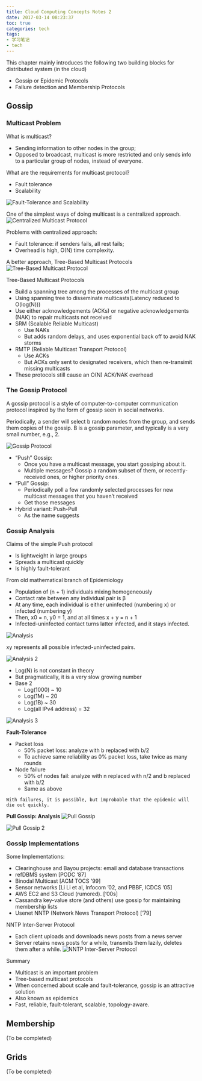 ```yaml
---
title: Cloud Computing Concepts Notes 2
date: 2017-03-14 08:23:37
toc: true
categories: tech
tags:
- 学习笔记
- tech
---
```


This chapter mainly introduces the following two building blocks for distributed system (in the cloud)
- Gossip or Epidemic Protocols
- Failure detection and Membership Protocols

## Gossip
### Multicast Problem
What is multicast?
- Sending information to other nodes in the group;
- Opposed to broadcast, multicast is more restricted and only sends info to a particular group of nodes, instead of everyone.

What are the requirements for multicast protocol?
- Fault tolerance
- Scalability

![Fault-Tolerance and Scalability](https://lh3.googleusercontent.com/L_7hHFT-OEtwK3K6GAUqBGWVo3ND1lFM--mUzCCy4-iTYq78jDX_7HkAAK4-b4kQttoshXc9T1QTsUQcO0dp1gDatZPXMo50tIHIZCIH9p7-0WF2zGMZpJK7vZk9XFMfErhccaeQtvYEgc1r8IB_ah68oFqv7-gIvlqOtKCHGgAsOcp1IS4N7xbx9RPxEJZ84hBAjoPX7hdHtjLIA6-e5spMtx8oBmmAU7DuCqJGuVhtoG_L6mXUkvWd_S9wqhd4PiNtpT8kxJ92MoyK1EtxiFqFsFm0TqUzkss_EnlfAZkDxeG9FPSwxDqj13CifzooL5cHfYXxpCptv16uVUYg1rMo2ul6EdXxGDX9Zpd1v_O_x0sTAmZfXgu0RjF4cQBMQ8I0_X68FKkFkGWNsW6rfk7KnJRepiGhq19CE-Ncf-TRDwKxDJ4FAjTVLQh31cU_Eu8Y77kePgZYk4ZmlAX0mmsmVfYwyxfP3HreYJnPWH2z29jU2Mer0ChsY2FYJKLNBcG11Pi5pEzAybRdUnSoJ_13V1a5zt53gIlwQiiktK2ZWSUC-nIr5q4eK0UKxnoOFBsOVawgpQ-41n07oAT8PI_FlvApJm_DIaPob7i3-yTdhRhl2dbyZJhnaD7xzIExhOtt1FEB4Nn_PYJnhGQ_zJuTZ4Q6h4SlgqyhqQrv3Q=w969-h509-no)

One of the simplest ways of doing multicast is a centralized approach.
![Centralized Multicast Protocol](https://lh3.googleusercontent.com/iGKGaDBr6k3b0lN5284Yh6zFnl6mH0ixIYZvq9uun3xY71FsTWOXapeRhExf3z4jVTOinKWEgDkpBoe71QbU16b_oMP-q6Opzd9mkyaznd-9rzNIcljp9UKG1EuqH8IUtEc1SVGUmsEmrZkT_WBkSXk0mjb66UNjDAaMutXJiAoU_w8kvTusuHG1rWth-FrkxHq5DJPiMDGeMMJgTeSbwiRvL7KEZUWU79G9BNdVbNu9RP53WATxL_e6bOOfqqxGkzQowEbsPU8gPZdNbTiQpCar_IOt43TtHJmBgqMeDZZCqmgeXW-WUqfIkiNyiB5wUztlflE5rlz_7tOQwOvLbVzMksY8chJjTIwIt9AmsK4vhl4hdpNLB8Wn0z5W96awlNfyYlEUpSaCuPBoc7g8bfGTBMLZvZlPmlwnkUy4UuXjMTjQsQK0Qa2urNahOqTMtU7_NOfO_uJSLfYpNt7PszecpkFCj9GSNbxnxZlTFhhpvC-TqHxcYnm5ptCu0dyyMVAqnQWywb8XGWe3sdVHR8iwwB4WtrISehy0mWeT09qWwdkba-U1Ux4dX1YgzwJ7r91-fTVvhZ0j5VdKl3CtiR54pwKzYpGn8qtle7sfYyFjY6Wod8BvPUUfV3gCke9CoWPfpsTvZpyCgsWdUgtSC-rmQRNWNTI5BqtfsmiAyg=w934-h491-no)

Problems with centralized approach:
- Fault tolerance: if senders fails, all rest fails;
- Overhead is high, O(N) time complexity.

A better approach, Tree-Based Multicast Protocols
![Tree-Based Multicast Protocol](https://lh3.googleusercontent.com/a-zPrhEuMA4jMnaYOGfg3dMgB6DnsPoUk0yn2dZ_kBlldDFj8cwRf2t6CZ-SXgoFKusheiHq3nHJq8enf2EwIdjUSFDsJfhKuHYB7k2ot19jPunVAaHjKs9FDvfuveaYrm0sfUzcJBvbZme7g6em6eQwSb9Hf1icCOiTORD5xMu1BEWqt_hz80YDniukw4Fc-4IMPDy-L5bAfuAAsERi0UCpzEUhKDP_d3n70Eph6NximkNKFdwNB_UTLkuA7mjVfsyVMbQgArUxhwWO03rYLwSQ_tsPdXeYxo4YyNvvwWakHpwBcDLnTXbOG0dpGnuPJlyRvNwHfEwUJAwI-tdWOI-orHHcNvy0FjXb-rGaFO49Hke1tpfYAKwadAQttDvkxbeRM3YXDN3zX6GeKWo4Et9NbASsRRV1tBXyk9Ztu3YC9VmhHR399-SkfUb0cOCD8KC_ktFl2oXktg7gsPXXam9_FWG7p4oJgZZq_hLdAOSV7EcGP0VnKb7mo1_81rjb6lmRM6xaFLouAnfb6IpdnR_bBL2H-lk0-bIkt5ndY_aVwZmkq0HhbdJN3-3YBDCDTsXdknyr6NbfajxNDXuELg_d6p-g2iBPFC67qcnW3Iwr-gix7vZ8cs75waEfZxh1uh_rnpmfr8whwBRhjJx85SROUloi1DiHaqaEMwndHw=w1086-h604-no)

Tree-Based Multicast Protocols
- Build a spanning tree among the processes of the multicast group
- Using spanning tree to disseminate multicasts(Latency reduced to O(log(N)))
- Use either acknowledgements (ACKs) or negative acknowledgements (NAK) to repair multicasts not received
- SRM (Scalable Reliable Multicast)
	- Use NAKs
	- But adds random delays, and uses exponential back off to avoid NAK storms
- RMTP (Reliable Multicast Transport Protocol)
	- Use ACKs
	- But ACKs only sent to designated receivers, which then re-transimit missing multicasts
- These protocols still cause an O(N) ACK/NAK overhead

### The Gossip Protocol
A gossip protocol is a style of computer-to-computer communication protocol inspired by the form of gossip seen in social networks.

Periodically, a sender will select b random nodes from the group, and sends them copies of the gossip. B is a gossip parameter, and typically is a very small number, e.g., 2.

![Gossip Protocol](https://lh3.googleusercontent.com/EbrnuPa6Uyoyf8UFdii-RaYIS3Sq3cSDN6aRPKiRJYRNw1KX0e1oObPHv4xlAJ1piYE00V5Nz-GvN_kFbF8GIwpKsD5_fFhr0aoVL3EAZ4QmZgu53eMYXAi9Cj48TBki7eHrb6iKdPaNYkdAqO31RTi6-2epDYdN5_dWy2Wbet82CIIWVSK-d_H87V_u7q4YZR9t9emQZSDQIkzBmctkzwduBwbzH30mMf_CYSAyduXs38LtqQ8LyukG469CxWUNar4rSlovLAUEGrckrHAB6qj1CbtQlTypZiS7KDT_2tZDdob1pxMPE0G1ciq7E5tUkSxgFL3M3Qh1k0ziMZgRY-NQMJN-JdKuX7PKe_CDp2gRX03xK1dz02JLM_EN1R6DR7nIdkNvwVlfDBz5cGBtF89p4_KawaGb4XDMidUzpfv30liynnFB-GRu1QjhzzUVT6JuNHVmiJz_V-N_W5KvQmAkhBp8jcZCAAVQwxtNR8QVEx7wCvsgbGMlcU41Pmj0FzJqEZSZRZhDB7iUjq1T3lbCl-DBTpVh-7OBJvzfyvagQkvYDVSyth4vhe3hcSMS7Ro9ZtcEBsnMgKv5dOBjwMeOVqUfRIZgnV3tToiv4Lb4w8L-GOjJd2CzIKZtaHiiBZY0boWJ6_3Kqfv350pa_Xcruqp4QTsCKL3zuxTp4w=w690-h415-no)

- “Push” Gossip:
	- Once you have a multicast message, you start gossiping about it.
	- Multiple messages? Gossip a random subset of them, or recently-received ones, or higher priority ones.
- “Pull” Gossip:
	- Periodically poll a few randomly selected processes for new multicast messages that you haven’t received
	- Get those messages
- Hybrid variant: Push-Pull
	- As the name suggests

### Gossip Analysis
Claims of the simple Push protocol
- Is lightweight in large groups
- Spreads a multicast quickly
- Is highly fault-tolerant

From old mathematical branch of Epidemiology
- Population of (n + 1) individuals mixing homogeneously
- Contact rate between any individual pair is β
- At any time, each individual is either uninfected (numbering x) or infected (numbering y)
- Then, x0 = n, y0 = 1, and at all times x + y = n + 1
- Infected-uninfected contact turns latter infected, and it stays infected.

![Analysis](https://lh3.googleusercontent.com/NpSovr4yV8-wykhh47j8mcgef9GOfHY_75tUxslOq3evkiDrarZbGwK4JpEo2dZXmL4vYR5gn33yuhMgwLX5uYHQdirtn7y08sa40FaFEmkXFJdAMWcDAsK-1IYOZmop-O7cpx9MomEAbatE6jX4Xifh1b1Xb-vZqEt7SUTvinHs6wu_3hRrvmMMbe_Qrk6E6_nJmNZ7mZ1zJX04IQ22i-55fPFbaKi4ToDlkH9tDGwM-kurVc1I5wklWXTjOB8k78n0EdffUG_UNxxtNq8qH-3OlM-_S14ibMZvGt7hPCU0qKlR5oYECBA3zbPj4cDYVsYpzKIyDimE4zoN4BvYXN5eOR5az5NDgr-0J-hmNeYOP9SrDaMv7592_kZTpiLc-lrQDc9MXxQHrL8oC7mFRBk533r8yXQCph5Ez02Wjx-7DzflLGzyQjxdECSJS9OVk7RpTdtKHvEn79lBvgcdogHzI1seqmnTmp_CMfP7jf1SBDcAScmkst6ZRSIthA3_37l5V5bqrqz5NGceVRsrnySqsZguJUyCtm_ZpXavjlOQ4ltRMd78JgcqphQWz0gKF80iVzCYXFjgeGMOuCgaRyrMP72JJuYQa2xIVNBMrpYFxPo7RPqAHPthY36t4DYDMB7PFmA6NH9rQaxI9d195mrF7GEpUA6dbwqkB9AqYw=w1504-h644-no)

xy represents all possible infected-uninfected pairs.

![Analysis 2](https://lh3.googleusercontent.com/CwP-Z-ArAtD8P7SSnsOsvnXeerZbagIEpUWwMAlD_0VlwT97n-wo4F6ukD3q8zkt-adBoc4YBm6rRMGknJGbZNDNGQY_DudDW5XoIQUOJ0QpGO_sSxsNtRd5bBIVELuHa3FdhwqVj_EY0gPmMZxVubddQCmrzFLdLp1PBrBwtW1ekIXNpjbShAdlbZJjC_cvSWHeTwURFppogOdYaD_V8EhucYad85YZMqRlEA-iHXXwJwN2SJfjPnv3DUTxDYyHkqIKv6gIm7NEOcDqyJOKGLz3buCWgvYqjdHPmR9NiBcT18eoJ-Vnl8sv8UtVC6ZbWZ33QYlGjx8lygIwjG6Fu5fWSQnEcDctyUw0aRf5z829w3Kr5KlvchExYhre-QfZvEaQseHXKuYo1DTUmMeTVUF2s-EhPt53d15gShk-FNEiZjZNF-VuhpCobBeatR3ocOpDcGv7sb_fRW2MLyQVlmwCfo804rMnxu939CpQwMO_pCS9_f4uYI7WYsssUG0C4jj45or2OrZAZjyOtKg5qhrkbmUJGe9mQp8zk-fQ-Iw21MV1HL0nEylnie91VluRC190gU_L_cqltXaN64lZKVqOy11R9gNpTVp_ODXucJcA1fV00ILyyo856CYRx0plo6hc2F9dfLD2BvzT0M6jJcZ-dZGUkGYR2GytZhg9kg=w1387-h603-no)

- Log(N) is not constant in theory
- But pragmatically, it is a very slow growing number
- Base 2
	- Log(1000) ~ 10
	- Log(1M) ~ 20
	- Log(1B) ~ 30
	- Log(all IPv4 address) = 32

![Analysis 3](https://lh3.googleusercontent.com/4kNgYoaJajllNlsq9oq_Uw2JP3wdj3WXBymX4oh_rkr_nyO6YsMcWBmiDkK8zGsTOHPIKN9yU0XkmpAAEyWCRjtmIh4HeY-CEOO-aJzR352ZAA7mQd-TWRkuw53QCi2KrWxMUshYcYLYwXLQUpKncnOkW4kvH9z0DKdfid4npnSEGARY5jVfRgbpS5yKJpf9XCVWk7vk0BcN-OwFFXM6mbx3htfP1J2q3QW6RXoxJWJ69HxHwlb4NNA0CYmT4AFsaENvfoAXF2kEhesI6Ndr0_Y0tlDX12ahA8u6AcaYQ0jTQPpLs7fl7-245W1I5utaTq3KiOdrhB9XkJ7AMjYuuWklj6c5oFwhI-5xEhd0j2Xaige5QkaVIcyG-dF_fGpg2Oh-3QcJq-LNa5OLSy4jHQqrTh7_Unwo8rXvN3cJtWWqGR9gi43yxvGhM41HnoJbao2tJME5NY3tNGkJRh2kRJ03NgdydYmmce5pro--R3aIj0BZxJGDIuzlCNNgY3QDhQMTxQwl4NdqZgMmoQw5ZAqNE2xBjby_yZl2hOxjBxq4iu8eUD5443lqhWAV7SSwXVJcdce16uZs6kUigxvGksn-Sy3btZp3B2ZWCf0oX_ItXljyoQeJfkmkJKvYEKdbXi-99w-IgOdXGujCHEfTLAKNFmndbvM5Ox0kKed4cw=w1161-h525-no)

**Fault-Tolerance**
- Packet loss
	- 50% packet loss: analyze with b replaced with b/2
	- To achieve same reliability as 0% packet loss, take twice as many rounds
- Node failure
	- 50% of nodes fail: analyze with n replaced with n/2 and b replaced with b/2
	- Same as above

`With failures, it is possible, but improbable that the epidemic will die out quickly.`

**Pull Gossip: Analysis**
![Pull Gossip](https://lh3.googleusercontent.com/-bS_pDxZcAn2KdGdGlI-fhesApSpI0m4IbxMoxi5uAFAu6q2lkIw8MUsbrRhpzFocmWIea-ZawHbcug-D8nfClxzs-82ZBK9e7HAGg9UzPg-RgH_IKyaWN-SPsjORVOQkaqq_Fot1FEfhnSyYP_Ecu4Df7DmNmy9ivGB08G36nA0PKReExwz0ncdx_gMLnDNuWzyE8JHJ_8lX0FeYhEoPDN9LwD9qWHvLXjmXUXhPUIE_o5sDC2xx_-jwb-G-9NdltWa2sG3rFr0dFz1PbwjL7ySdPzG_ZvL62g6UW2HXA9fSHnlxMB6GgBWPOrjPN12brrU8J_IW5_C1uWMb2oU4apmQI8xe-aLYZUEscnN-x59pmYD6m8aQSUnA2YvSK9ApZX3lCP069Qadc_qTFm_TQ5mnNgtSJt2ezDymV191oyke-csSeF6rx00WIMVqIrApeeFFEy4cBcVExsdBgTngVBUAqmEv19DpyAp9fsSOLWUDi7sM7eyL64fWTibR6r-EOZRgDxcNC-lo5fjxOCbTAPSpMLXAHaqWdTLsE_BuLhpfto5GsNrsr5l3TlByEYu5LIaRxFPWlwQDoLXDyyMeQflwCD1zQt97S6LeR54375RhdJXqZmU8i3cZuMATIhyn1pX8Ihe9zY9mVtbiSBHInTO9GyFKE4ofwYVkTL8Qg=w1039-h620-no)

![Pull Gossip 2](https://lh3.googleusercontent.com/YdpmtEundS6HNVvq3IX8DGRvgw-mx0xsSkCBLVl5IlxjDmQsFadWYjaYlpkbwhLOG8zK2SSkhnglKCMUY3ejAs7YLajdQsaa7WEkE67l6xRRi2xZVd2o6Ixq_rl1J3lQsJdM1BL1HRlmWyAEupW2TVEhNNPfEZLZS0KjnuwPB_2Jkzusbo-H8IwvIcN-PjZ-fjlttMCOMwDE6hQtlp7LoGRYuyMRMTcSvWBKp8UDKGI16oh0Pjsb7ibIXnrnHRIoE88Z2MzjGKHLUAcDVXEGd6Iy21o-F9Gp4cdjScKp7sat_rQBXGmzqZlbdqf1QdOBaQlIs52X4huWhKBlLZAeH-opmZi6hcIhMgo0PmCGMdRTUviNIWeY3fc5K3wi-dfuN4GDBJlErR8Oy2kcriborK0M9LcLkhkO1P4waWPh2C7-yu1RFQ9OLLihH2FXFXtfWjsGMi8cqdPClWylL6BDz1FA9fOkyDM7uOXm8vrbqbeMaX96zt6bIJV2Cn4NHF76wu73IS-jl9r6xYsw7H7Fd0D3FmnyvnWZLfn40vALco3GpNNmFnVS2nk7FEtjEWJr7fshWW_tM8sm0XdrRrdJ2_TRagx61Ws93nNQJ7dOe-ssDIso4rS5HQU35z7L0cRcFKKyN2Erspvdf63tzC-w7Z6YkNIW30D_jGHo0uuYhA=w1034-h634-no)


### Gossip Implementations
Some Implementations:
- Clearinghouse and Bayou projects: email and database transactions
- refDBMS system [PODC ’87]
- Binodal Multicast [ACM TOCS ’99]
- Sensor networks [Li Li et al, Infocom ’02, and PBBF, ICDCS ’05]
- AWS EC2 and S3 Cloud (rumored). [‘00s]
- Cassandra key-value store (and others) use gossip for maintaining membership lists
- Usenet NNTP (Network News Transport Protocol) [’79]

NNTP Inter-Server Protocol
- Each client uploads and downloads news posts from a news server
- Server retains news posts for a while, transmits them lazily, deletes them after a while.
![NNTP Inter-Server Protocol](https://lh3.googleusercontent.com/Jxz9cSmiucf1j2CQMPfZ3CKVZF1oGZvI02y2rOblcAeiI1DBn5Plo_q6fl28SlPmImdV63VdEy1xjlnmc6FWpio90Le63iO579tQpwoBpliH5PJ22rsnAcBVbImas_kf3yoL1s1Vwd_tH7-YVYgwYwp8NybAGo604LTuXHMLNM1thfFn4-u0TkQBSv030O5PtKRJsohTWeFDrYOpxMJ0Y2AMU-lcx1f5cZdeYv_6mgJEDM4Uppyee8OkhbGAhbpKKL1Fx7qyhNOXAC0BcpsGo_1lMA6pNnHuoWeDaVWeIg88Ism3ZAvazxWLamEiOI9KDUd_kLwDmkq82wnez7d_yyQSvqkHuxeHvvrSRrHScFeCKdgA2O7okDPuX8P7AVErMSbYam34dqF-LfFBF5wClsk6LwF2doTz0vol2jAZGghXjG4NjfwcvMymd227EoWIxOjDFtqUDjp5yTyT4zgb2hG3tJkfX8NxpnJvhI-tyBfvynrGEYKFu82zLsOhpBDmOI-EOBl-KSRxzeU-xpprKfGMGhPtxrk3ZvnaZEbGYUAYp-oPRsfODxTVSKookhWckbelnpnAqfq3TjQhXm6epWj9xYpIC6tQYkbfRaXinT4k_PqaEpV8ehopGLRveGxyJwWCxzBTb5Fuh8TiwGhTJmXvsbiXPV6LyI6w5gW3-Q=w1552-h531-no)

Summary
- Multicast is an important problem
- Tree-based multicast protocols
- When concerned about scale and fault-tolerance, gossip is an attractive solution
- Also known as epidemics
- Fast, reliable, fault-tolerant, scalable, topology-aware.

## Membership
(To be completed)

## Grids
(To be completed)
